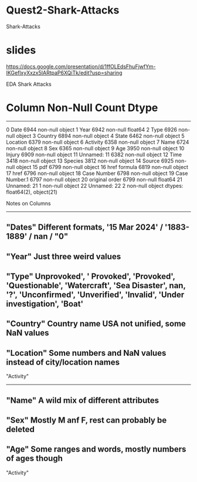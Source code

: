 # Quest2-Shark-Attacks
 Shark-Attacks

# slides
https://docs.google.com/presentation/d/1ffOLEdsFhuFjwfYm-IKGeflxyXxzx5IARtpaP6XQiTk/edit?usp=sharing

EDA Shark Attacks

#   Column          Non-Null Count  Dtype  
---  ------          --------------  -----  
 0   Date            6944 non-null   object 
 1   Year            6942 non-null   float64
 2   Type            6926 non-null   object 
 3   Country         6894 non-null   object 
 4   State           6462 non-null   object 
 5   Location        6379 non-null   object 
 6   Activity        6358 non-null   object 
 7   Name            6724 non-null   object
 8   Sex             6365 non-null   object 
 9   Age             3950 non-null   object 
 10  Injury          6909 non-null   object 
 11  Unnamed: 11     6382 non-null   object 
 12  Time            3418 non-null   object 
 13  Species         3812 non-null   object 
 14  Source          6925 non-null   object 
 15  pdf             6799 non-null   object 
 16  href formula    6819 non-null   object 
 17  href            6796 non-null   object 
 18  Case Number     6798 non-null   object 
 19  Case Number.1   6797 non-null   object 
 20  original order  6799 non-null   float64
 21  Unnamed: 21     1 non-null      object 
 22  Unnamed: 22     2 non-null      object 
dtypes: float64(2), object(21)

Notes on Columns

---
"Dates" 
Different formats, '15 Mar 2024' / '1883-1889' / nan / "0"
---
"Year"
Just three weird values
---
"Type"
Unprovoked', ' Provoked', 'Provoked', 'Questionable', 'Watercraft', 'Sea Disaster', nan, '?', 'Unconfirmed', 'Unverified', 'Invalid', 'Under investigation', 'Boat'
---
"Country"
Country name USA not unified, some NaN values
---
"Location"
Some numbers and NaN values instead of city/location names
---
"Activity"

---
"Name"
A wild mix of different attributes
---
"Sex"
Mostly M anf F, rest can probably be deleted
---
"Age"
Some ranges and words, mostly numbers of ages though
---
"Activity"
